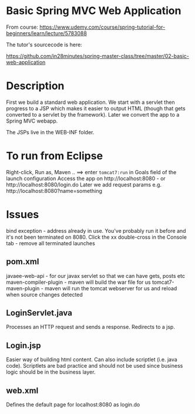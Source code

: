# Basic Spring MVC Web Application

From course:  https://www.udemy.com/course/spring-tutorial-for-beginners/learn/lecture/5783088

The tutor's sourcecode is here:

https://github.com/in28minutes/spring-master-class/tree/master/02-basic-web-application

# Description

First we build a standard web application.  We start with a servlet then progress to a JSP which makes it easier to output HTML (though that gets converted to a servlet by the framework).
Later we convert the app to a Spring MVC webapp.

The JSPs live in the WEB-INF folder.

# To run from Eclipse
Right-click, Run as, Maven .. ==> enter `tomcat7:run`  in Goals field of the launch configuration
Access the app on http://localhost:8080 - or http://localhost:8080/login.do
Later we add request params e.g. http://localhost:8080?name=something

# Issues
bind exception - address already in use.  You've probably run it before and it's not been terminated on 8080.  Click the xx double-cross in the Console tab - remove all terminated launches

## pom.xml
javaee-web-api - for our javax servlet so that we can have gets, posts etc
maven-compiler-plugin - maven will build the war file for us
tomcat7-maven-plugin - maven will run the tomcat webserver for us and reload when source changes detected

## LoginServlet.java
Processes an HTTP request and sends a response.  Redirects to a jsp.

## Login.jsp
Easier way of building html content.  Can also include scriptlet (i.e. java code).  Scriptlets are bad practice and should not be used since business logic should be in the business layer.

## web.xml
Defines the default page for localhost:8080 as login.do